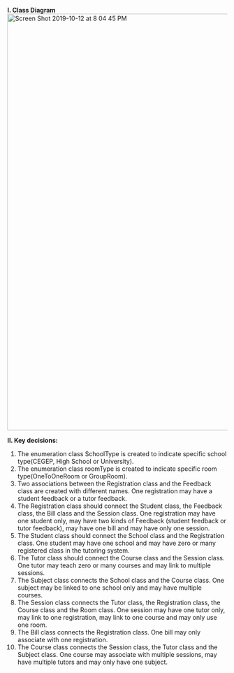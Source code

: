 **I. Class Diagram**
<img width="953" alt="Screen Shot 2019-10-12 at 8 04 45 PM" src="https://user-images.githubusercontent.com/46538726/66709155-97f05f00-ed2b-11e9-848a-a6ab94f91360.png">

**II. Key decisions:**
1. The enumeration class SchoolType is created to indicate specific school type(CEGEP, High School or University). 
2. The enumeration class roomType is created to indicate specific room type(OneToOneRoom or GroupRoom).
3. Two associations between the Registration class and the Feedback class are created with different names. One registration may have a student feedback or a tutor feedback.
4. The Registration class should connect the Student class, the Feedback class, the Bill class and the Session class. One registration may have one student only, may have two kinds of Feedback (student feedback or tutor feedback), may have one bill and may have only one session.
5. The Student class should connect the School class and the Registration class. One student may have one school and may have zero or many registered class in the tutoring system. 
6. The Tutor class should connect the Course class and the Session class. One tutor may teach zero or many courses and may link to multiple sessions. 
7. The Subject class connects the School class and the Course class. One subject may be linked to one school only and may have multiple courses.
8. The Session class connects the Tutor class, the Registration class, the Course class and the Room class. One session may have one tutor only, may link to one registration, may link to one course and may only use one room.
9. The Bill class connects the Registration class. One bill may only associate with one registration.
10. The Course class connects the Session class, the Tutor class and the Subject class. One course may associate with multiple sessions, may have multiple tutors and may only have one subject.